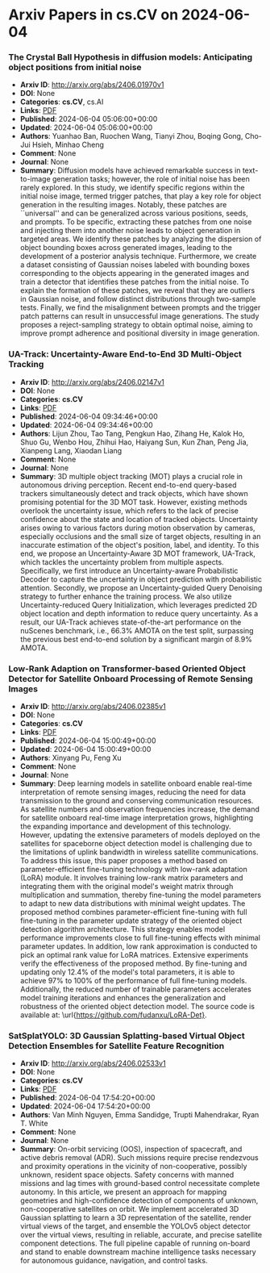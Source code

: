 # Arxiv Papers in cs.CV on 2024-06-04
### The Crystal Ball Hypothesis in diffusion models: Anticipating object positions from initial noise
- **Arxiv ID**: http://arxiv.org/abs/2406.01970v1
- **DOI**: None
- **Categories**: **cs.CV**, cs.AI
- **Links**: [PDF](http://arxiv.org/pdf/2406.01970v1)
- **Published**: 2024-06-04 05:06:00+00:00
- **Updated**: 2024-06-04 05:06:00+00:00
- **Authors**: Yuanhao Ban, Ruochen Wang, Tianyi Zhou, Boqing Gong, Cho-Jui Hsieh, Minhao Cheng
- **Comment**: None
- **Journal**: None
- **Summary**: Diffusion models have achieved remarkable success in text-to-image generation tasks; however, the role of initial noise has been rarely explored. In this study, we identify specific regions within the initial noise image, termed trigger patches, that play a key role for object generation in the resulting images. Notably, these patches are ``universal'' and can be generalized across various positions, seeds, and prompts. To be specific, extracting these patches from one noise and injecting them into another noise leads to object generation in targeted areas. We identify these patches by analyzing the dispersion of object bounding boxes across generated images, leading to the development of a posterior analysis technique. Furthermore, we create a dataset consisting of Gaussian noises labeled with bounding boxes corresponding to the objects appearing in the generated images and train a detector that identifies these patches from the initial noise. To explain the formation of these patches, we reveal that they are outliers in Gaussian noise, and follow distinct distributions through two-sample tests. Finally, we find the misalignment between prompts and the trigger patch patterns can result in unsuccessful image generations. The study proposes a reject-sampling strategy to obtain optimal noise, aiming to improve prompt adherence and positional diversity in image generation.



### UA-Track: Uncertainty-Aware End-to-End 3D Multi-Object Tracking
- **Arxiv ID**: http://arxiv.org/abs/2406.02147v1
- **DOI**: None
- **Categories**: **cs.CV**
- **Links**: [PDF](http://arxiv.org/pdf/2406.02147v1)
- **Published**: 2024-06-04 09:34:46+00:00
- **Updated**: 2024-06-04 09:34:46+00:00
- **Authors**: Lijun Zhou, Tao Tang, Pengkun Hao, Zihang He, Kalok Ho, Shuo Gu, Wenbo Hou, Zhihui Hao, Haiyang Sun, Kun Zhan, Peng Jia, Xianpeng Lang, Xiaodan Liang
- **Comment**: None
- **Journal**: None
- **Summary**: 3D multiple object tracking (MOT) plays a crucial role in autonomous driving perception. Recent end-to-end query-based trackers simultaneously detect and track objects, which have shown promising potential for the 3D MOT task. However, existing methods overlook the uncertainty issue, which refers to the lack of precise confidence about the state and location of tracked objects. Uncertainty arises owing to various factors during motion observation by cameras, especially occlusions and the small size of target objects, resulting in an inaccurate estimation of the object's position, label, and identity. To this end, we propose an Uncertainty-Aware 3D MOT framework, UA-Track, which tackles the uncertainty problem from multiple aspects. Specifically, we first introduce an Uncertainty-aware Probabilistic Decoder to capture the uncertainty in object prediction with probabilistic attention. Secondly, we propose an Uncertainty-guided Query Denoising strategy to further enhance the training process. We also utilize Uncertainty-reduced Query Initialization, which leverages predicted 2D object location and depth information to reduce query uncertainty. As a result, our UA-Track achieves state-of-the-art performance on the nuScenes benchmark, i.e., 66.3% AMOTA on the test split, surpassing the previous best end-to-end solution by a significant margin of 8.9% AMOTA.



### Low-Rank Adaption on Transformer-based Oriented Object Detector for Satellite Onboard Processing of Remote Sensing Images
- **Arxiv ID**: http://arxiv.org/abs/2406.02385v1
- **DOI**: None
- **Categories**: **cs.CV**
- **Links**: [PDF](http://arxiv.org/pdf/2406.02385v1)
- **Published**: 2024-06-04 15:00:49+00:00
- **Updated**: 2024-06-04 15:00:49+00:00
- **Authors**: Xinyang Pu, Feng Xu
- **Comment**: None
- **Journal**: None
- **Summary**: Deep learning models in satellite onboard enable real-time interpretation of remote sensing images, reducing the need for data transmission to the ground and conserving communication resources. As satellite numbers and observation frequencies increase, the demand for satellite onboard real-time image interpretation grows, highlighting the expanding importance and development of this technology. However, updating the extensive parameters of models deployed on the satellites for spaceborne object detection model is challenging due to the limitations of uplink bandwidth in wireless satellite communications. To address this issue, this paper proposes a method based on parameter-efficient fine-tuning technology with low-rank adaptation (LoRA) module. It involves training low-rank matrix parameters and integrating them with the original model's weight matrix through multiplication and summation, thereby fine-tuning the model parameters to adapt to new data distributions with minimal weight updates. The proposed method combines parameter-efficient fine-tuning with full fine-tuning in the parameter update strategy of the oriented object detection algorithm architecture. This strategy enables model performance improvements close to full fine-tuning effects with minimal parameter updates. In addition, low rank approximation is conducted to pick an optimal rank value for LoRA matrices. Extensive experiments verify the effectiveness of the proposed method. By fine-tuning and updating only 12.4$\%$ of the model's total parameters, it is able to achieve 97$\%$ to 100$\%$ of the performance of full fine-tuning models. Additionally, the reduced number of trainable parameters accelerates model training iterations and enhances the generalization and robustness of the oriented object detection model. The source code is available at: \url{https://github.com/fudanxu/LoRA-Det}.



### SatSplatYOLO: 3D Gaussian Splatting-based Virtual Object Detection Ensembles for Satellite Feature Recognition
- **Arxiv ID**: http://arxiv.org/abs/2406.02533v1
- **DOI**: None
- **Categories**: **cs.CV**
- **Links**: [PDF](http://arxiv.org/pdf/2406.02533v1)
- **Published**: 2024-06-04 17:54:20+00:00
- **Updated**: 2024-06-04 17:54:20+00:00
- **Authors**: Van Minh Nguyen, Emma Sandidge, Trupti Mahendrakar, Ryan T. White
- **Comment**: None
- **Journal**: None
- **Summary**: On-orbit servicing (OOS), inspection of spacecraft, and active debris removal (ADR). Such missions require precise rendezvous and proximity operations in the vicinity of non-cooperative, possibly unknown, resident space objects. Safety concerns with manned missions and lag times with ground-based control necessitate complete autonomy. In this article, we present an approach for mapping geometries and high-confidence detection of components of unknown, non-cooperative satellites on orbit. We implement accelerated 3D Gaussian splatting to learn a 3D representation of the satellite, render virtual views of the target, and ensemble the YOLOv5 object detector over the virtual views, resulting in reliable, accurate, and precise satellite component detections. The full pipeline capable of running on-board and stand to enable downstream machine intelligence tasks necessary for autonomous guidance, navigation, and control tasks.



